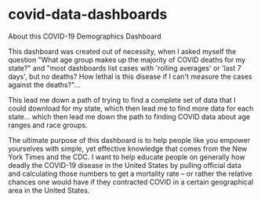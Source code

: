 # covid-data-dashboards

About this COVID-19 Demographics Dashboard

This dashboard was created out of necessity, when I asked myself the question "What age group makes up the majority of COVID deaths for my state?" and "most dashboards list cases with 'rolling averages' or 'last 7 days', but no deaths? How lethal is this disease if I can't measure the cases against the deaths?"...

This lead me down a path of trying to find a complete set of data that I could download for my state, which then lead me to find more data for each state... which then lead me down the path to finding COVID data about age ranges and race groups.

The ultimate purpose of this dashboard is to help people like you empower yourselves with simple, yet effective knowledge that comes from the New York Times and the CDC. I want to help educate people on generally how deadly the COVID-19 disease in the United States by pulling official data and calculating those numbers to get a mortality rate – or rather the relative chances one would have if they contracted COVID in a certain geographical area in the United States.
